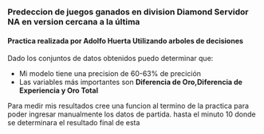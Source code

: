 ### Predeccion de juegos ganados en division Diamond Servidor NA en version cercana a la última

#### Practica realizada por Adolfo Huerta Utilizando arboles de decisiones

Dado los conjuntos de datos obtenidos puedo determinar que:
-   Mi modelo tiene una precision de 60-63% de precición
-   Las variables más importantes son <b>Diferencia de Oro,Diferencia de Experiencia y Oro Total</b>


Para medir mis resultados cree una funcion al termino de la practica para poder ingresar manualmente los datos de partida.
hasta el minuto 10 donde se determinara el resultado final de esta

